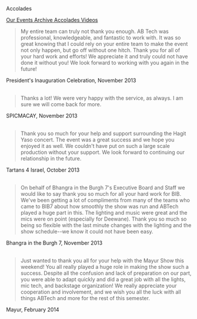 Accolades

<div class = "title-header">
  <a href="/events"> Our Events </a> 
  <a href="/archives"> Archive </a>
  <a href="/accolades" class="current"> Accolades </a>
  <a href="/timelapse"> Videos </a>
</div>

> My entire team can truly not thank you enough. AB Tech was professional,
> knowledgeable,
> and fantastic to work with. It was so great knowing that I could rely on your
> entire
> team to make the event not only happen, but go off without one hitch. Thank
> you for all
> of your hard work and efforts! We appreciate it and truly could not have done
> it without you!
> We look forward to working with you again in the future!

President's Inauguration Celebration, November 2013  
<br>

> Thanks a lot! We were very happy with the service, as always.
> I am sure we will come back for more.

SPICMACAY, November 2013  
<br>

> Thank you so much for your help and support surrounding the Hagit Yaso
> concert.
> The event was a great success and we hope you enjoyed it as well.
> We couldn't have put on such a large scale production without your support.
> We look forward to continuing our relationship in the future.

Tartans 4 Israel, October 2013  
<br>

> On behalf of Bhangra in the Burgh 7's Executive Board and Staff we would
> like to say
> thank you so much for all your hard work for BIB. We've been getting a lot
> of compliments
> from many of the teams who came to BIB7 about how smoothly the show was run
> and ABTech
> played a huge part in this. The lighting and music were great and the mics
> were on point
> (especially for Deewane). Thank you so much so being so flexible with the
> last minute
> changes with the lighting and the show schedule--we know it could not have
> been easy.

Bhangra in the Burgh 7, November 2013  
<br>

> Just wanted to thank you all for your help with the Mayur Show this weekend!
> You all really played a huge role in making the show such a success.
> Despite all the confusion and lack of preparation on our part, you were able
> to adapt
> quickly and did a great job with all the lights, mic tech, and backstage
> organization!
> We really appreciate your cooperation and involvement, and we wish you all the
> luck
> with all things ABTech and more for the rest of this semester.

Mayur, February 2014
